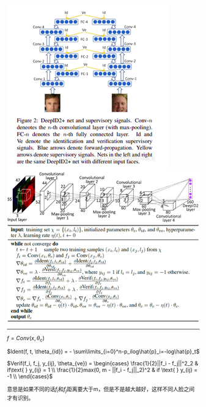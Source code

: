 ![](1.5.2.1.png)
![](1.5.2.2.png)
![](1.5.2.3.png)

---

$f=Conv(x, \theta_c)$

$Ident(f, t, \theta_{id}) = - \sum\limits_{i=0}^n-p_ilog\hat{p}_i=-log\hat{p}_t$

$Verif(f_i, f_j, y_{ij}, \theta_{ve}) = 
\begin{cases}
    \frac{1}{2}||f_i - f_j||^2_2 & if\text{ } y_{ij} = 1 \\
    \frac{1}{2}max(0, m - ||f_i - f_j||_2)^2 & if \text{ } y_{ij} = -1 \\
\end{cases}$

意思是如果不同的话$f_i \text{和}f_j$距离要大于m，但是不是越大越好，这样不同人脸之间才有识别。